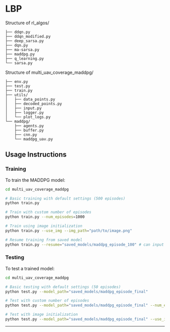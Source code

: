 # LBP

Structure of rl_algos/

```
├── ddqn.py
├── ddqn_modified.py
├── deep_sarsa.py
├── dqn.py 
├── ma-sarsa.py
├── maddpg.py 
├── q_learning.py
└── sarsa.py 
```

Structure of multi_uav_coverage_maddpg/

```
├── env.py
├── test.py
├── train.py
├── utils/
│   ├── data_points.py
│   ├── decoded_points.py
│   ├── input.py
│   ├── logger.py
│   └── plot_logs.py
└── maddpg/
    ├── agents.py
    ├── buffer.py
    ├── cnn.py
    └── maddpg_uav.py
```

## Usage Instructions

### Training

To train the MADDPG model:

```bash
cd multi_uav_coverage_maddpg

# Basic training with default settings (500 episodes)
python train.py

# Train with custom number of episodes
python train.py --num_episodes=1000

# Train using image initialization
python train.py --use_img --img_path="path/to/image.png"

# Resume training from saved model
python train.py --resume="saved_models/maddpg_episode_100" # can input pending no of episodes
```

### Testing

To test a trained model:

```bash
cd multi_uav_coverage_maddpg

# Basic testing with default settings (50 episodes)
python test.py --model_path="saved_models/maddpg_episode_final"

# Test with custom number of episodes
python test.py --model_path="saved_models/maddpg_episode_final" --num_episodes=25

# Test with image initialization
python test.py --model_path="saved_models/maddpg_episode_final" --use_img --img_path="path/to/image.png"
```

---
